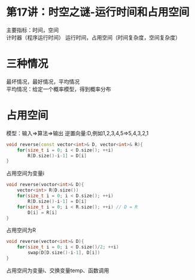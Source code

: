 # 第17讲：时空之谜-运行时间和占用空间
主要指标：时间，空间  
计时器（程序运行时间）
运行时间，占用空间（时间复杂度，空间复杂度）

# 三种情况
最坏情况，最好情况，平均情况   
平均情况：给定一个概率模型，得到概率分布  

# 占用空间
模型：输入$\Rightarrow$算法$\Rightarrow$输出
逆置向量:D,例如1,2,3,4,5$\Rightarrow$5,4,3,2,1
```c++
void reverse(const vector<int>& D, vector<int>& R){
    for(size_t i = 0; i < D.size(); ++i)
        R[D.size()-i-1] = D[i]
}
```
占用空间为变量i  
```c++
void reverse(voctor<int>& D){
    vector<int> R(D.size())
    for(size_t i = 0; i < D.size(); ++i)
        R[D.size()-i-1] = D[i]
    for(size_t i = 0; i < R.size(); ++i) // D = R
        D[i] = R[i]
}
```
占用空间为R  
```c++
void reverse(vector<int>& D){
    for(size_t i = 0; i < D.size()/2; ++i)
        swap(D[D.size()-i-1], D[i])
}
```
占用空间为变量i、交换变量temp、函数调用  
